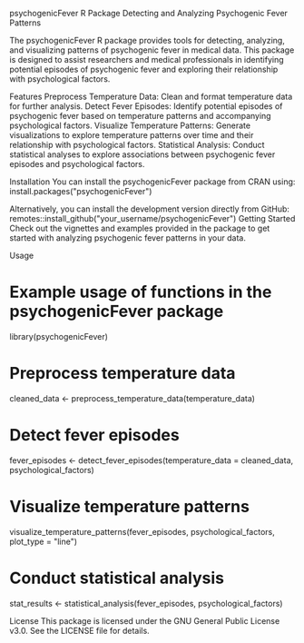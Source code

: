 psychogenicFever R Package
Detecting and Analyzing Psychogenic Fever Patterns

The psychogenicFever R package provides tools for detecting, analyzing, and visualizing patterns of psychogenic fever in medical data. This package is designed to assist researchers and medical professionals in identifying potential episodes of psychogenic fever and exploring their relationship with psychological factors.

Features
Preprocess Temperature Data: Clean and format temperature data for further analysis.
Detect Fever Episodes: Identify potential episodes of psychogenic fever based on temperature patterns and accompanying psychological factors.
Visualize Temperature Patterns: Generate visualizations to explore temperature patterns over time and their relationship with psychological factors.
Statistical Analysis: Conduct statistical analyses to explore associations between psychogenic fever episodes and psychological factors.

Installation
You can install the psychogenicFever package from CRAN using:
install.packages("psychogenicFever") 

Alternatively, you can install the development version directly from GitHub:
remotes::install_github("your_username/psychogenicFever")
Getting Started
Check out the vignettes and examples provided in the package to get started with analyzing psychogenic fever patterns in your data.

Usage

# Example usage of functions in the psychogenicFever package
library(psychogenicFever)

# Preprocess temperature data
cleaned_data <- preprocess_temperature_data(temperature_data)

# Detect fever episodes
fever_episodes <- detect_fever_episodes(temperature_data = cleaned_data, psychological_factors)

# Visualize temperature patterns
visualize_temperature_patterns(fever_episodes, psychological_factors, plot_type = "line")

# Conduct statistical analysis
stat_results <- statistical_analysis(fever_episodes, psychological_factors)

License
This package is licensed under the GNU General Public License v3.0. See the LICENSE file for details.
